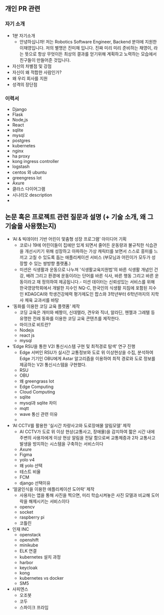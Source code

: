 ## 개인 PR 관련

### 자기 소개
- 1분 자기소개
    - 안녕하십니까! 저는 Robotics Software Engineer, Backend 분야에 지원한 이채영입니다. 저의 별명은 진미채 입니다. 진짜 미리 미리 준비하는 채영이, 라는 뜻으로 항상 무엇이든 최상의 결과를 얻기위해 계획하고 노력하는 모습에서 친구들이 만들어준 것입니다. 
- 자신의 차별점 및 강점
- 자신이 왜 적합한 사람인가?
- 왜 우리 회사를 지원
- 성격의 장단점

### 이력서
- Django
- Flask
- Node,js
- React
- sqlite
- mysql
- postgres
- kubernetes
- nginx
- ha proxy
- kong ingress controller
- logstash
- centos 와 ubuntu
- greengress Iot
- Axure
- 클라스 다이어그램
- 시나리오 description
- 

## 논문 혹은 프로젝트 관련 질문과 설명 (+ 기술 소개, 왜 그 기술을 사용했는지)
- ‘AI & 빅데이터 기반 어린이 맟춤형 성장 프로그램’ 아이디어 기획 
    - 코로나 19에 어린이들이 집에만 있게 되면서 줄어든 운동량과 불규칙한 식습관을 개선시키기 위해 성장하고 아파하는 가상 캐릭터를 보면서 스스로 흥미를 느끼고 고칠 수 있도록 돕는 애플리케이션 서비스 (부모님과 어린이가 모두가 성장할 수 있는 쌍방향 플랫폼.)
    - 미션은 식생활과 운동으로 나누져 '식생활교육지원법'의 바른 식생활 개념인 건강, 배려 그리고 환경에 운동이라는 단어를 바른 식사, 바른 행동 그리고 바른 운동이라고 재 정의하여 제공됩니다.- 미션 데이터는 신뢰성있는 서비스를 위해 한국영양학회에서 개발한 지수인 NQ-C, 한국인의 식생활 지침에 포함된 지수인 KDAGCAI와 학생건강체력 평가제도인 팝스와 3학년부터 6학년까지의 지학사 체육 교과서를 바탕
- ‘동화를 이용한 코딩 교육 플랫폼’ 제작 
    - 코딩 교육은 개미와 베짱이, 신데렐라, 견우와 직녀, 알라딘, 헨젤과 그레텔 등 유명한 전래 동화를 이용한 코딩 교육 콘텐츠를 제작한다.
    - 마이크로 비트란?
    - Nodejs
    - react js
    - mysql
- ‘Edge RSU을 통한 V2I 통신시스템 구현 및 최적경로 탐색’ 연구 진행 
    - Edge 서버인 RSU가 실시간 교통정보와 도로 위 이상현상을 수집, 분석하여 Edge 기기인 OBU에게 Astar 알고리즘을 이용하여 최적 경로와 도로 정보를 제공하는 V2I 통신시스템을 구현했다.
    - RSU
    - OBU
    - 왜 greengrass Iot
    - Edge Computing
    - Cloud Computing
    - sqlite
    - mysql과 sqlite 차이
    - mqtt
    - wave 통신 관련 이유
    -
- ‘AI CCTV를 활용한 '실시간 차량사고와 도로장애물 알림모델’ 제작 
    - AI CCTV가 도로 위 이상 현상(교통사고, 장애물)을 감지하여 짧은 시간 내에 주변의 사용자에게 이상 현상 알림을 전달 함으로써 교통체증과 2차 교통사고 발생을 방지하는 시스템을 구축하는 서비스이다
    - Axure
    - Figma
    - yolo v4
    - 왜 yolo 선택
    - 테스트 비율
    - FCM
    - django 선택이유
- ‘얼굴인식을 이용한 애플리케이션 도어락’ 제작 
    - 사용자는 앱을 통해 사진을 찍으면, 미리 학습시켜놓은 사진 모델과 비교해 도어락을 해제시키는 서비스이다
    - opencv
    - socket
    - raspberry pi
    - 코틀린
- 인재 INC
    - openstack
    - openshift
    - minikube
    - ELK 연결
    - kubernetes 설치 과정
    - harbor
    - keycloak
    - kong 
    - kubernetes vs docker
    - SM5
- 사피엔스
    - 오조봇
    - 코두
    - 스파이크 프라임
